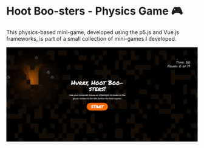 # Hoot Boo-sters - Physics Game 🎮 

This physics-based mini-game, developed using the p5.js and Vue.js frameworks, is part of a small collection of mini-games I developed.

<a href="" align="center">
  <picture>
    <source media="(prefers-color-scheme: dark)" srcset="readme.png">
    <img alt="READMEs Screenshot" src="readme.png">
  </picture>
</a>




